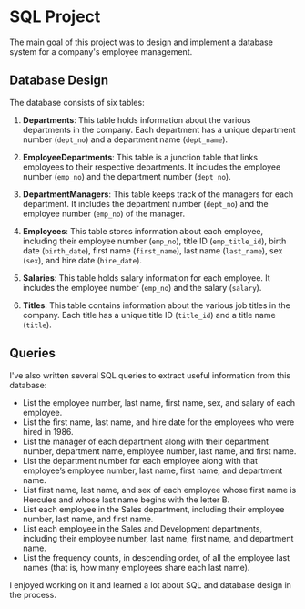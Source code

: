 # SQL Project

The main goal of this project was to design and implement a database system for a company's employee management.

## Database Design

The database consists of six tables:

1. **Departments**: This table holds information about the various departments in the company. Each department has a unique department number (`dept_no`) and a department name (`dept_name`).

2. **EmployeeDepartments**: This table is a junction table that links employees to their respective departments. It includes the employee number (`emp_no`) and the department number (`dept_no`).

3. **DepartmentManagers**: This table keeps track of the managers for each department. It includes the department number (`dept_no`) and the employee number (`emp_no`) of the manager.

4. **Employees**: This table stores information about each employee, including their employee number (`emp_no`), title ID (`emp_title_id`), birth date (`birth_date`), first name (`first_name`), last name (`last_name`), sex (`sex`), and hire date (`hire_date`).

5. **Salaries**: This table holds salary information for each employee. It includes the employee number (`emp_no`) and the salary (`salary`).

6. **Titles**: This table contains information about the various job titles in the company. Each title has a unique title ID (`title_id`) and a title name (`title`).

## Queries

I've also written several SQL queries to extract useful information from this database:

- List the employee number, last name, first name, sex, and salary of each employee.
- List the first name, last name, and hire date for the employees who were hired in 1986.
- List the manager of each department along with their department number, department name, employee number, last name, and first name.
- List the department number for each employee along with that employee’s employee number, last name, first name, and department name.
- List first name, last name, and sex of each employee whose first name is Hercules and whose last name begins with the letter B.
- List each employee in the Sales department, including their employee number, last name, and first name.
- List each employee in the Sales and Development departments, including their employee number, last name, first name, and department name.
- List the frequency counts, in descending order, of all the employee last names (that is, how many employees share each last name).

I enjoyed working on it and learned a lot about SQL and database design in the process.
